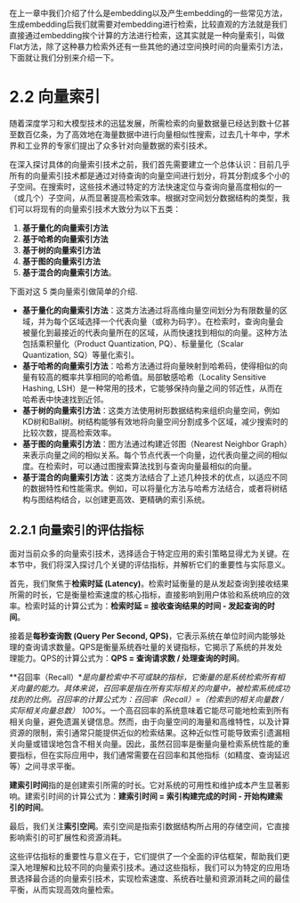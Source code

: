 
在上一章中我们介绍了什么是embedding以及产生embedding的一些常见方法，生成embedding后我们就需要对embedding进行检索，比较直观的方法就是我们直接通过embedding挨个计算的方法进行检索，这其实就是一种向量索引，叫做Flat方法，除了这种暴力检索外还有一些其他的通过空间换时间的向量索引方法，下面就让我们分别来介绍一下。

# 2.2 向量索引

随着深度学习和大模型技术的迅猛发展，所需检索的向量数据量已经达到数十亿甚至数百亿条，为了高效地在海量数据中进行向量相似性搜索，过去几十年中，学术界和工业界的专家们提出了众多针对向量数据的索引技术。

在深入探讨具体的向量索引技术之前，我们首先需要建立一个总体认识：目前几乎所有的向量索引技术都是通过对待查询的向量空间进行划分，将其分割成多个小的子空间。在搜索时，这些技术通过特定的方法快速定位与查询向量高度相似的一（或几个）子空间，从而显著提高检索效率。根据对空间划分数据结构的类型，我们可以将现有的向量索引技术大致分为以下五类：

1. **基于量化的向量索引方法**
2. **基于哈希的向量索引方法**
3. **基于树的向量索引方法**
4. **基于图的向量索引方法**
5. **基于混合的向量索引方法**。

下面对这 5 类向量索引做简单的介绍.

- **基于量化的向量索引方法**：这类方法通过将高维向量空间划分为有限数量的区域，并为每个区域选择一个代表向量（或称为码字）。在检索时，查询向量会被量化到最接近的代表向量所在的区域，从而快速找到相似的向量。这种方法包括乘积量化（Product Quantization, PQ）、标量量化（Scalar Quantization, SQ）等量化索引。
- **基于哈希的向量索引方法**：哈希方法通过将向量映射到哈希码，使得相似的向量有较高的概率共享相同的哈希值。局部敏感哈希（Locality Sensitive Hashing, LSH）是一种常用的技术，它能够保持向量之间的邻近性，从而在哈希表中快速找到近邻。
- **基于树的向量索引方法**：这类方法使用树形数据结构来组织向量空间，例如KD树和Ball树。树结构能够有效地将向量空间分割成多个区域，减少搜索时的比较次数，提高检索效率。
- **基于图的向量索引方法**：图方法通过构建近邻图（Nearest Neighbor Graph）来表示向量之间的相似关系。每个节点代表一个向量，边代表向量之间的相似度。在检索时，可以通过图搜索算法找到与查询向量最相似的向量。
- **基于混合的向量索引方法**：这类方法结合了上述几种技术的优点，以适应不同的数据特性和性能需求。例如，可以将量化方法与哈希方法结合，或者将树结构与图结构结合，以创建更高效、更精确的索引系统。

## 2.2.1 向量索引的评估指标

面对当前众多的向量索引技术，选择适合于特定应用的索引策略显得尤为关键。在本节中，我们将深入探讨几个关键的评估指标，并解析它们的重要性与实际意义。

首先，我们聚焦于**检索时延 (Latency)**。检索时延衡量的是从发起查询到接收结果所需的时长，它是衡量检索速度的核心指标，直接影响到用户体验和系统响应的效率。检索时延的计算公式为：**检索时延 = 接收查询结果的时间 - 发起查询的时间**。

接着是**每秒查询数 (Query Per Second, QPS)**，它表示系统在单位时间内能够处理的查询请求数量。QPS是衡量系统吞吐量的关键指标，它揭示了系统的并发处理能力。QPS的计算公式为：**QPS = 查询请求数 / 处理查询的时间**。

**召回率（Recall）**是向量检索中不可或缺的指标，它衡量的是系统检索所有相关向量的能力。具体来说，召回率是指在所有实际相关的向量中，被检索系统成功找到的比例。召回率的计算公式为：**召回率（Recall）=（检索到的相关向量数 / 实际相关向量总数）* 100%**。一个高召回率的系统意味着它能尽可能地检索到所有相关向量，避免遗漏关键信息。然而，由于向量空间的海量和高维特性，以及计算资源的限制，索引通常只能提供近似的检索结果。这种近似性可能导致索引遗漏相关向量或错误地包含不相关向量。因此，虽然召回率是衡量向量检索系统性能的重要指标，但在实际应用中，我们通常需要在召回率和其他指标（如精度、查询延迟等）之间寻求平衡。

**建索引时间**指的是创建索引所需的时长。它对系统的可用性和维护成本产生显著影响。建索引时间的计算公式为：**建索引时间 = 索引构建完成的时间 - 开始构建索引的时间**。

最后，我们关注**索引空间**。索引空间是指索引数据结构所占用的存储空间，它直接影响索引的可扩展性和资源消耗。

这些评估指标的重要性与意义在于，它们提供了一个全面的评估框架，帮助我们更深入地理解和比较不同的向量索引技术。通过这些指标，我们可以为特定的应用场景选择最合适的向量索引技术，实现检索速度、系统吞吐量和资源消耗之间的最佳平衡，从而实现高效向量检索。
